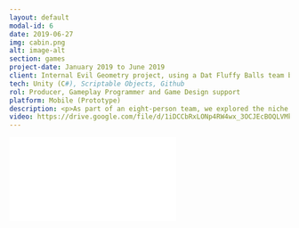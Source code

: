```yaml
---
layout: default
modal-id: 6
date: 2019-06-27
img: cabin.png
alt: image-alt
section: games
project-date: January 2019 to June 2019
client: Internal Evil Geometry project, using a Dat Fluffy Balls team brand
tech: Unity (C#), Scriptable Objects, Github
rol: Producer, Gameplay Programmer and Game Design support
platform: Mobile (Prototype)
description: <p>As part of an eight-person team, we explored the niche of erotic games for platforms like Nutaku. We developed a working prototype that combined clicker mechanics with dating sim elements, where the player interacted with characters through chats, dates, and a reward collection system (photos).</p>
video: https://drive.google.com/file/d/1iDCCbRxLONp4RW4wx_3OCJEcBOQLVMkG/preview
---
```


<div class="embed-responsive" style="background: url('img/portfolio/{{ post.img }}') center/cover;">
  <iframe 
    src="{{ page.video }}" 
    frameborder="0"
    allow="accelerometer; autoplay; clipboard-write; encrypted-media; gyroscope; picture-in-picture" 
    allowfullscreen
    class="w-full h-full">
  </iframe>
</div>